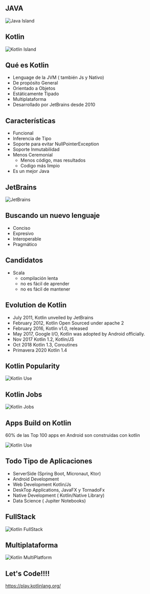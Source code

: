 ## JAVA



![Java Island](img/java_island.png)



## Kotlin



![Kotlin Island](img/kotlin_island.png)



## Qué es Kotlin

* Lenguage de la JVM ( también Js y Nativo)
* De propósito General
* Orientado a Objetos
* Estáticamente Tipado
* Multiplataforma
* Desarrollado por JetBrains desde 2010
 



## Características   

* Funcional
* Inferencia de Tipo
* Soporte para evitar NullPointerException
* Soporte Inmutabilidad   
* Menos Ceremonial
    * Menos código, mas resultados
    * Codigo más limpio
* Es un mejor Java



## JetBrains

![JetBrains](img/jetbrains.png)



## Buscando un nuevo lenguaje

* Conciso
* Expresivo
* Interoperable
* Pragmático



## Candidatos

* Scala
    * compilación lenta
	* no es fácil de aprender
	* no es fácil de mantener 
    



## Evolution de Kotlin

* July 2011, Kotlin unveiled by JetBrains
* February 2012, Kotlin Open Sourced under apache 2
* February 2016, Kotlin v1.0, released
* May 2017, Google I/O, Kotlin was adopted by Android officially.
* Nov 2017 Kotlin 1.2, Kotlin/JS
* Oct 2018 Kotlin 1.3, Coroutines
* Primavera 2020 Kotlin 1.4



## Kotlin Popularity

![Kotlin Use](img/kotlin_use.png)



## Kotlin Jobs

![Kotlin Jobs](img/kotlin_jobs.jpeg)



## Apps Build on Kotlin

60% de las Top 100 apps en Android son construidas con kotlin



![Kotlin Use](img/kotlin_google_apps.png)



## Todo Tipo de Aplicaciones

* ServerSide (Spring Boot, Micronaut, Ktor)
* Android Development
* Web Development Kotlin/Js
* DeskTop Applications, JavaFX y TornadoFx
* Native Development ( Kotlin/Native Library)
* Data Science ( Jupiter Notebooks) 



## FullStack

![Kotlin FullStack](img/kotlin_fulltack.png)



## Multiplataforma

![Kotlin MultiPlatform](img/mobile_multiplaform.png)



## Let's Code!!!!

https://play.kotlinlang.org/
